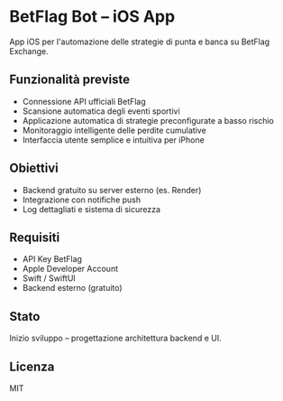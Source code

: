 # BetFlag Bot – iOS App

App iOS per l'automazione delle strategie di punta e banca su BetFlag Exchange.

## Funzionalità previste

- Connessione API ufficiali BetFlag
- Scansione automatica degli eventi sportivi
- Applicazione automatica di strategie preconfigurate a basso rischio
- Monitoraggio intelligente delle perdite cumulative
- Interfaccia utente semplice e intuitiva per iPhone

## Obiettivi

- Backend gratuito su server esterno (es. Render)
- Integrazione con notifiche push
- Log dettagliati e sistema di sicurezza

## Requisiti

- API Key BetFlag
- Apple Developer Account
- Swift / SwiftUI
- Backend esterno (gratuito)

## Stato

Inizio sviluppo – progettazione architettura backend e UI.

## Licenza

MIT
